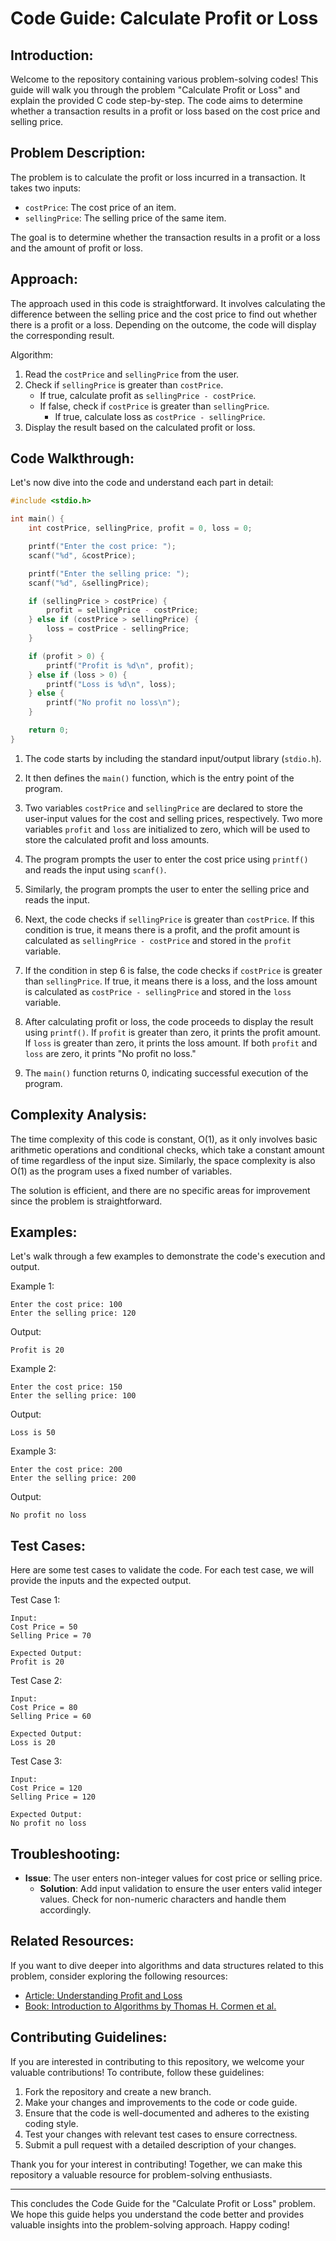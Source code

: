 # Code Guide: Calculate Profit or Loss

## Introduction:
Welcome to the repository containing various problem-solving codes! This guide will walk you through the problem "Calculate Profit or Loss" and explain the provided C code step-by-step. The code aims to determine whether a transaction results in a profit or loss based on the cost price and selling price.

## Problem Description:
The problem is to calculate the profit or loss incurred in a transaction. It takes two inputs:
- `costPrice`: The cost price of an item.
- `sellingPrice`: The selling price of the same item.

The goal is to determine whether the transaction results in a profit or a loss and the amount of profit or loss.

## Approach:
The approach used in this code is straightforward. It involves calculating the difference between the selling price and the cost price to find out whether there is a profit or a loss. Depending on the outcome, the code will display the corresponding result.

Algorithm:
1. Read the `costPrice` and `sellingPrice` from the user.
2. Check if `sellingPrice` is greater than `costPrice`.
    - If true, calculate profit as `sellingPrice - costPrice`.
    - If false, check if `costPrice` is greater than `sellingPrice`.
        - If true, calculate loss as `costPrice - sellingPrice`.
3. Display the result based on the calculated profit or loss.

## Code Walkthrough:
Let's now dive into the code and understand each part in detail:

```c
#include <stdio.h>

int main() {
    int costPrice, sellingPrice, profit = 0, loss = 0;

    printf("Enter the cost price: ");
    scanf("%d", &costPrice);

    printf("Enter the selling price: ");
    scanf("%d", &sellingPrice);

    if (sellingPrice > costPrice) {
        profit = sellingPrice - costPrice;
    } else if (costPrice > sellingPrice) {
        loss = costPrice - sellingPrice;
    }

    if (profit > 0) {
        printf("Profit is %d\n", profit);
    } else if (loss > 0) {
        printf("Loss is %d\n", loss);
    } else {
        printf("No profit no loss\n");
    }

    return 0;
}
```

1. The code starts by including the standard input/output library (`stdio.h`).

2. It then defines the `main()` function, which is the entry point of the program.

3. Two variables `costPrice` and `sellingPrice` are declared to store the user-input values for the cost and selling prices, respectively. Two more variables `profit` and `loss` are initialized to zero, which will be used to store the calculated profit and loss amounts.

4. The program prompts the user to enter the cost price using `printf()` and reads the input using `scanf()`.

5. Similarly, the program prompts the user to enter the selling price and reads the input.

6. Next, the code checks if `sellingPrice` is greater than `costPrice`. If this condition is true, it means there is a profit, and the profit amount is calculated as `sellingPrice - costPrice` and stored in the `profit` variable.

7. If the condition in step 6 is false, the code checks if `costPrice` is greater than `sellingPrice`. If true, it means there is a loss, and the loss amount is calculated as `costPrice - sellingPrice` and stored in the `loss` variable.

8. After calculating profit or loss, the code proceeds to display the result using `printf()`. If `profit` is greater than zero, it prints the profit amount. If `loss` is greater than zero, it prints the loss amount. If both `profit` and `loss` are zero, it prints "No profit no loss."

9. The `main()` function returns 0, indicating successful execution of the program.

## Complexity Analysis:
The time complexity of this code is constant, O(1), as it only involves basic arithmetic operations and conditional checks, which take a constant amount of time regardless of the input size. Similarly, the space complexity is also O(1) as the program uses a fixed number of variables.

The solution is efficient, and there are no specific areas for improvement since the problem is straightforward.

## Examples:
Let's walk through a few examples to demonstrate the code's execution and output.

Example 1:
```
Enter the cost price: 100
Enter the selling price: 120
```
Output:
```
Profit is 20
```

Example 2:
```
Enter the cost price: 150
Enter the selling price: 100
```
Output:
```
Loss is 50
```

Example 3:
```
Enter the cost price: 200
Enter the selling price: 200
```
Output:
```
No profit no loss
```

## Test Cases:
Here are some test cases to validate the code. For each test case, we will provide the inputs and the expected output.

Test Case 1:
```
Input: 
Cost Price = 50
Selling Price = 70

Expected Output:
Profit is 20
```

Test Case 2:
```
Input: 
Cost Price = 80
Selling Price = 60

Expected Output:
Loss is 20
```

Test Case 3:
```
Input: 
Cost Price = 120
Selling Price = 120

Expected Output:
No profit no loss
```

## Troubleshooting:
- **Issue**: The user enters non-integer values for cost price or selling price.
  - **Solution**: Add input validation to ensure the user enters valid integer values. Check for non-numeric characters and handle them accordingly.

## Related Resources:
If you want to dive deeper into algorithms and data structures related to this problem, consider exploring the following resources:

- [Article: Understanding Profit and Loss](https://www.investopedia.com/investing/profit-and-loss-pl-5017)
- [Book: Introduction to Algorithms by Thomas H. Cormen et al.](https://mitpress.mit.edu/books/introduction-algorithms-third-edition)

## Contributing Guidelines:
If you are interested in contributing to this repository, we welcome your valuable contributions! To contribute, follow these guidelines:

1. Fork the repository and create a new branch.
2. Make your changes and improvements to the code or code guide.
3. Ensure that the code is well-documented and adheres to the existing coding style.
4. Test your changes with relevant test cases to ensure correctness.
5. Submit a pull request with a detailed description of your changes.

Thank you for your interest in contributing! Together, we can make this repository a valuable resource for problem-solving enthusiasts.

---

This concludes the Code Guide for the "Calculate Profit or Loss" problem. We hope this guide helps you understand the code better and provides valuable insights into the problem-solving approach. Happy coding!